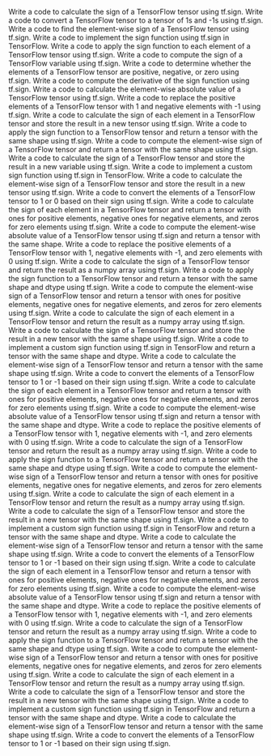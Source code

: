 Write a code to calculate the sign of a TensorFlow tensor using tf.sign.
Write a code to convert a TensorFlow tensor to a tensor of 1s and -1s using tf.sign.
Write a code to find the element-wise sign of a TensorFlow tensor using tf.sign.
Write a code to implement the sign function using tf.sign in TensorFlow.
Write a code to apply the sign function to each element of a TensorFlow tensor using tf.sign.
Write a code to compute the sign of a TensorFlow variable using tf.sign.
Write a code to determine whether the elements of a TensorFlow tensor are positive, negative, or zero using tf.sign.
Write a code to compute the derivative of the sign function using tf.sign.
Write a code to calculate the element-wise absolute value of a TensorFlow tensor using tf.sign.
Write a code to replace the positive elements of a TensorFlow tensor with 1 and negative elements with -1 using tf.sign.
Write a code to calculate the sign of each element in a TensorFlow tensor and store the result in a new tensor using tf.sign.
Write a code to apply the sign function to a TensorFlow tensor and return a tensor with the same shape using tf.sign.
Write a code to compute the element-wise sign of a TensorFlow tensor and return a tensor with the same shape using tf.sign.
Write a code to calculate the sign of a TensorFlow tensor and store the result in a new variable using tf.sign.
Write a code to implement a custom sign function using tf.sign in TensorFlow.
Write a code to calculate the element-wise sign of a TensorFlow tensor and store the result in a new tensor using tf.sign.
Write a code to convert the elements of a TensorFlow tensor to 1 or 0 based on their sign using tf.sign.
Write a code to calculate the sign of each element in a TensorFlow tensor and return a tensor with ones for positive elements, negative ones for negative elements, and zeros for zero elements using tf.sign.
Write a code to compute the element-wise absolute value of a TensorFlow tensor using tf.sign and return a tensor with the same shape.
Write a code to replace the positive elements of a TensorFlow tensor with 1, negative elements with -1, and zero elements with 0 using tf.sign.
Write a code to calculate the sign of a TensorFlow tensor and return the result as a numpy array using tf.sign.
Write a code to apply the sign function to a TensorFlow tensor and return a tensor with the same shape and dtype using tf.sign.
Write a code to compute the element-wise sign of a TensorFlow tensor and return a tensor with ones for positive elements, negative ones for negative elements, and zeros for zero elements using tf.sign.
Write a code to calculate the sign of each element in a TensorFlow tensor and return the result as a numpy array using tf.sign.
Write a code to calculate the sign of a TensorFlow tensor and store the result in a new tensor with the same shape using tf.sign.
Write a code to implement a custom sign function using tf.sign in TensorFlow and return a tensor with the same shape and dtype.
Write a code to calculate the element-wise sign of a TensorFlow tensor and return a tensor with the same shape using tf.sign.
Write a code to convert the elements of a TensorFlow tensor to 1 or -1 based on their sign using tf.sign.
Write a code to calculate the sign of each element in a TensorFlow tensor and return a tensor with ones for positive elements, negative ones for negative elements, and zeros for zero elements using tf.sign.
Write a code to compute the element-wise absolute value of a TensorFlow tensor using tf.sign and return a tensor with the same shape and dtype.
Write a code to replace the positive elements of a TensorFlow tensor with 1, negative elements with -1, and zero elements with 0 using tf.sign.
Write a code to calculate the sign of a TensorFlow tensor and return the result as a numpy array using tf.sign.
Write a code to apply the sign function to a TensorFlow tensor and return a tensor with the same shape and dtype using tf.sign.
Write a code to compute the element-wise sign of a TensorFlow tensor and return a tensor with ones for positive elements, negative ones for negative elements, and zeros for zero elements using tf.sign.
Write a code to calculate the sign of each element in a TensorFlow tensor and return the result as a numpy array using tf.sign.
Write a code to calculate the sign of a TensorFlow tensor and store the result in a new tensor with the same shape using tf.sign.
Write a code to implement a custom sign function using tf.sign in TensorFlow and return a tensor with the same shape and dtype.
Write a code to calculate the element-wise sign of a TensorFlow tensor and return a tensor with the same shape using tf.sign.
Write a code to convert the elements of a TensorFlow tensor to 1 or -1 based on their sign using tf.sign.
Write a code to calculate the sign of each element in a TensorFlow tensor and return a tensor with ones for positive elements, negative ones for negative elements, and zeros for zero elements using tf.sign.
Write a code to compute the element-wise absolute value of a TensorFlow tensor using tf.sign and return a tensor with the same shape and dtype.
Write a code to replace the positive elements of a TensorFlow tensor with 1, negative elements with -1, and zero elements with 0 using tf.sign.
Write a code to calculate the sign of a TensorFlow tensor and return the result as a numpy array using tf.sign.
Write a code to apply the sign function to a TensorFlow tensor and return a tensor with the same shape and dtype using tf.sign.
Write a code to compute the element-wise sign of a TensorFlow tensor and return a tensor with ones for positive elements, negative ones for negative elements, and zeros for zero elements using tf.sign.
Write a code to calculate the sign of each element in a TensorFlow tensor and return the result as a numpy array using tf.sign.
Write a code to calculate the sign of a TensorFlow tensor and store the result in a new tensor with the same shape using tf.sign.
Write a code to implement a custom sign function using tf.sign in TensorFlow and return a tensor with the same shape and dtype.
Write a code to calculate the element-wise sign of a TensorFlow tensor and return a tensor with the same shape using tf.sign.
Write a code to convert the elements of a TensorFlow tensor to 1 or -1 based on their sign using tf.sign.
